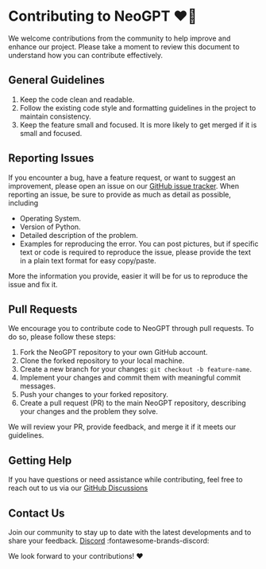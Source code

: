 # __Contributing to NeoGPT__ :heart_on_fire:

We welcome contributions from the community to help improve and enhance our project. Please take a moment to review this document to understand how you can contribute effectively.


## General Guidelines
1. Keep the code clean and readable. 
2. Follow the existing code style and formatting guidelines in the project to maintain consistency.
3. Keep the feature small and focused. It is more likely to get merged if it is small and focused.

## Reporting Issues
If you encounter a bug, have a feature request, or want to suggest an improvement, please open an issue on our [GitHub issue tracker](https://github.com/neokd/NeoGPT/issues/new). When reporting an issue, be sure to provide as much as detail as possible, including 

- Operating System.
- Version of Python.
- Detailed description of the problem.
- Examples for reproducing the error. You can post pictures, but if specific text or code is required to reproduce the issue, please provide the text in a plain text format for easy copy/paste.

More the information you provide, easier it will be for us to reproduce the issue and fix it.

## Pull Requests

We encourage you to contribute code to NeoGPT through pull requests. To do so, please follow these steps:

1. Fork the NeoGPT repository to your own GitHub account.
2. Clone the forked repository to your local machine.
3. Create a new branch for your changes: `git checkout -b feature-name`.
4. Implement your changes and commit them with meaningful commit messages.
5. Push your changes to your forked repository.
6. Create a pull request (PR) to the main NeoGPT repository, describing your changes and the problem they solve.

We will review your PR, provide feedback, and merge it if it meets our guidelines.

## Getting Help

If you have questions or need assistance while contributing, feel free to reach out to us via our [GitHub Discussions](https://github.com/neokd/NeoGPT/discussions)


## Contact Us
Join our community to stay up to date with the latest developments and to share your feedback.
[Discord](https://discord.gg/qNqjsGuCTG) :fontawesome-brands-discord:
<!-- ![My Discord](https://discord-readme-badge.vercel.app/api?id=qNqjsGuCTG -->
We look forward to your contributions! :heart:




